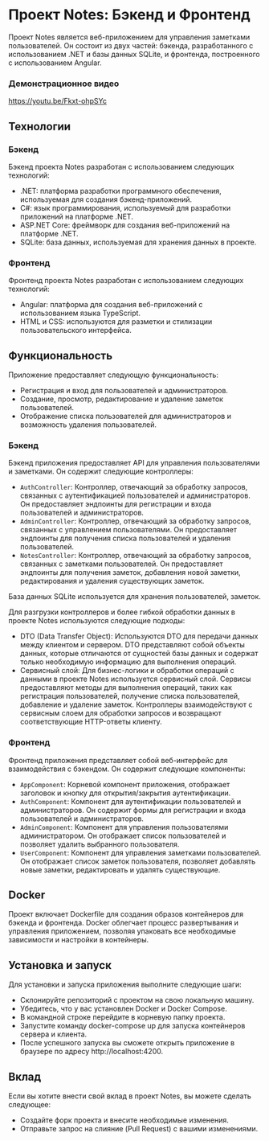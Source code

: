 # Проект Notes: Бэкенд и Фронтенд

Проект Notes является веб-приложением для управления заметками пользователей. Он состоит из двух частей: бэкенда, разработанного с использованием .NET и базы данных SQLite, и фронтенда, построенного с использованием Angular.

### Демонстрационное видео
https://youtu.be/Fkxt-ohpSYc

## Технологии

### Бэкенд

Бэкенд проекта Notes разработан с использованием следующих технологий:

- .NET: платформа разработки программного обеспечения, используемая для создания бэкенд-приложений.
- C#: язык программирования, используемый для разработки приложений на платформе .NET.
- ASP.NET Core: фреймворк для создания веб-приложений на платформе .NET.
- SQLite: база данных, используемая для хранения данных в проекте.

### Фронтенд

Фронтенд проекта Notes разработан с использованием следующих технологий:

- Angular: платформа для создания веб-приложений с использованием языка TypeScript.
- HTML и CSS: используются для разметки и стилизации пользовательского интерфейса.

## Функциональность
Приложение предоставляет следующую функциональность:

- Регистрация и вход для пользователей и администраторов.
- Создание, просмотр, редактирование и удаление заметок пользователей.
- Отображение списка пользователей для администраторов и возможность удаления пользователей.

### Бэкенд

Бэкенд приложения предоставляет API для управления пользователями и заметками. Он содержит следующие контроллеры:

- `AuthController`: Контроллер, отвечающий за обработку запросов, связанных с аутентификацией пользователей и администраторов. Он предоставляет эндпоинты для регистрации и входа пользователей и администраторов.
- `AdminController`: Контроллер, отвечающий за обработку запросов, связанных с управлением пользователями. Он предоставляет эндпоинты для получения списка пользователей и удаления пользователей.
- `NotesController`: Контроллер, отвечающий за обработку запросов, связанных с заметками пользователей. Он предоставляет эндпоинты для получения заметок, добавления новой заметки, редактирования и удаления существующих заметок.

База данных SQLite используется для хранения пользователей, заметок.

Для разгрузки контроллеров и более гибкой обработки данных в проекте Notes используются следующие подходы:

- DTO (Data Transfer Object): Используются DTO для передачи данных между клиентом и сервером. DTO представляют собой объекты данных, которые отличаются от сущностей базы данных и содержат только необходимую информацию для выполнения операций.
- Сервисный слой: Для бизнес-логики и обработки операций с данными в проекте Notes используется сервисный слой. Сервисы предоставляют методы для выполнения операций, таких как регистрация пользователей, получение списка пользователей, добавление и удаление заметок. Контроллеры взаимодействуют с сервисным слоем для обработки запросов и возвращают соответствующие HTTP-ответы клиенту.



### Фронтенд

Фронтенд приложения представляет собой веб-интерфейс для взаимодействия с бэкендом. Он содержит следующие компоненты:

- `AppComponent`: Корневой компонент приложения, отображает заголовок и кнопку для открытия/закрытия аутентификации.
- `AuthComponent`: Компонент для аутентификации пользователей и администраторов. Он содержит формы для регистрации и входа пользователей и администраторов.
- `AdminComponent`: Компонент для управления пользователями администратором. Он отображает список пользователей и позволяет удалить выбранного пользователя.
- `UserComponent`: Компонент для управления заметками пользователей. Он отображает список заметок пользователя, позволяет добавлять новые заметки, редактировать и удалять существующие.

## Docker

Проект включает Dockerfile для создания образов контейнеров для бэкенда и фронтенда. Docker облегчает процесс развертывания и управления приложением, позволяя упаковать все необходимые зависимости и настройки в контейнеры.

## Установка и запуск

Для установки и запуска приложения выполните следующие шаги:

- Склонируйте репозиторий с проектом на свою локальную машину.
- Убедитесь, что у вас установлен Docker и Docker Compose.
- В командной строке перейдите в корневую папку проекта.
- Запустите команду docker-compose up для запуска контейнеров сервера и клиента.
- После успешного запуска вы сможете открыть приложение в браузере по адресу http://localhost:4200.

## Вклад

Если вы хотите внести свой вклад в проект Notes, вы можете сделать следующее:

- Создайте форк проекта и внесите необходимые изменения.
- Отправьте запрос на слияние (Pull Request) с вашими изменениями.